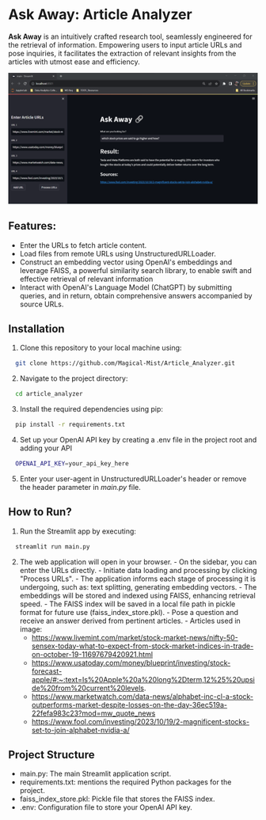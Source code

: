
# Ask Away: Article Analyzer

**Ask Away** is an intuitively crafted research tool, seamlessly engineered for the retrieval of information. Empowering users to input article URLs and pose inquiries, it facilitates the extraction of relevant insights from the articles with utmost ease and efficiency.


![](ask_away.png)


## Features:

  - Enter the URLs to fetch article content.
  - Load files from remote URLs using UnstructuredURLLoader.
  - Construct an embedding vector using OpenAI's embeddings and leverage FAISS, a powerful similarity search library, to enable swift and effective retrieval of relevant information
  - Interact with OpenAI's Language Model (ChatGPT) by submitting queries, and in return, obtain comprehensive answers accompanied by source URLs.


## Installation

  1. Clone this repository to your local machine using:

  ```bash
    git clone https://github.com/Magical-Mist/Article_Analyzer.git
  ```
  2. Navigate to the project directory:

  ```bash
    cd article_analyzer
  ```
  3. Install the required dependencies using pip:

  ```bash
    pip install -r requirements.txt
  ```
  4. Set up your OpenAI API key by creating a .env file in the project root and adding your API

  ```bash
    OPENAI_API_KEY=your_api_key_here
  ```
  5. Enter your user-agent in UnstructuredURLLoader's header or remove the header parameter in _main.py_ file.

## How to Run?

  1. Run the Streamlit app by executing:

  ```bash
    streamlit run main.py
  ```
  2. The web application will open in your browser.
    - On the sidebar, you can enter the URLs directly.
    - Initiate data loading and processing by clicking "Process URLs".
    - The application informs each stage of processing it is undergoing, such as: text splitting, generating embedding vectors.
    - The embeddings will be stored and indexed using FAISS, enhancing retrieval speed.
    - The FAISS index will be saved in a local file path in pickle format for future use (faiss_index_store.pkl).
    - Pose a question and receive an answer derived from pertinent articles.
    - Articles used in image:
      - https://www.livemint.com/market/stock-market-news/nifty-50-sensex-today-what-to-expect-from-stock-market-indices-in-trade-on-october-19-11697679420921.html
      - https://www.usatoday.com/money/blueprint/investing/stock-forecast-apple/#:~:text=Is%20Apple%20a%20long%2Dterm,12%25%20upside%20from%20current%20levels.
      - https://www.marketwatch.com/data-news/alphabet-inc-cl-a-stock-outperforms-market-despite-losses-on-the-day-36ec519a-22fefa983c23?mod=mw_quote_news
      - https://www.fool.com/investing/2023/10/19/2-magnificent-stocks-set-to-join-alphabet-nvidia-a/

## Project Structure

  - main.py: The main Streamlit application script.
  - requirements.txt: mentions the required Python packages for the project.
  - faiss_index_store.pkl: Pickle file that stores the FAISS index.
  - .env: Configuration file to store your OpenAI API key.